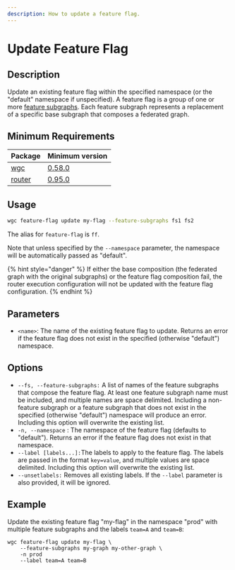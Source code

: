 ```yaml
---
description: How to update a feature flag.
---
```


# Update Feature Flag

## Description

Update an existing feature flag within the specified namespace (or the "default" namespace if unspecified). A feature flag is a group of one or more [feature subgraphs](../feature-subgraph/). Each feature subgraph represents a replacement of a specific base subgraph that composes a federated graph.

## Minimum Requirements

| Package                         | Minimum version                                                                |
| ------------------------------- | ------------------------------------------------------------------------------ |
| [wgc](../intro.md)              | [0.58.0](https://github.com/wundergraph/cosmo/compare/wgc@0.57.7...wgc@0.58.0) |
| [router](../../router/intro.md) | [0.95.0](https://github.com/wundergraph/cosmo/releases/tag/router%400.95.0)    |

## Usage

```bash
wgc feature-flag update my-flag --feature-subgraphs fs1 fs2
```

The alias for `feature-flag` is `ff`.

Note that unless specified by the `--namespace` parameter, the namespace will be automatically passed as "default".

{% hint style="danger" %}
If either the base composition (the federated graph with the original subgraphs) or the feature flag composition fail, the router execution configuration will not be updated with the feature flag configuration.
{% endhint %}

## Parameters

* `<name>`: The name of the existing feature flag to update. Returns an error if the feature flag does not exist in the specified (otherwise "default") namespace.

## Options

* `--fs, --feature-subgraphs:` A list of names of the feature subgraphs that compose the feature flag. At least one feature subgraph name must be included, and multiple names are space delimited. Including a non-feature subgraph or a feature subgraph that does not exist in the specified (otherwise "default") namespace will produce an error. Including this option will overwrite the existing list.
* `-n, --namespace` : The namespace of the feature flag (defaults to "default"). Returns an error if the feature flag does not exist in that namespace.
* `--label [labels...]:`The labels to apply to the feature flag. The labels are passed in the format `key=value`, and multiple values are space delimited. Including this option will overwrite the existing list.
* `--unsetlabels:` Removes all existing labels. If the `--label` parameter is also provided, it will be ignored.

## Example

Update the existing feature flag "my-flag" in the namespace "prod" with multiple feature subgraphs and the labels `team=A` and `team=B`:

```shell
wgc feature-flag update my-flag \
    --feature-subgraphs my-graph my-other-graph \
    -n prod
    --label team=A team=B
```
